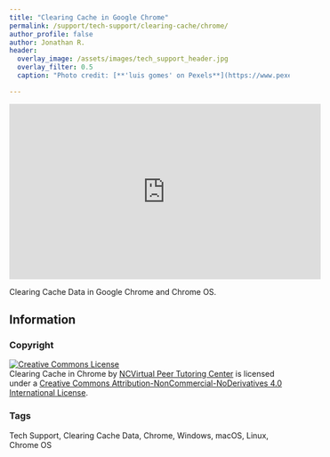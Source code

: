 ```yaml
---
title: "Clearing Cache in Google Chrome"
permalink: /support/tech-support/clearing-cache/chrome/
author_profile: false
author: Jonathan R.
header:
  overlay_image: /assets/images/tech_support_header.jpg 
  overlay_filter: 0.5
  caption: "Photo credit: [**'luis gomes' on Pexels**](https://www.pexels.com/photo/blur-close-up-code-computer-546819/)"

---
```

<a href="/support/tech-support/clearing-cache/">
  <span style="font-size: 48px; color: #00000;">
    <i class="fas fa-arrow-circle-left"> </i>
  </span>
</a> 

<iframe width="560" height="315" src="https://ncvps.yuja.com/V/Video?v=2641909&node=9643128&a=1985037156&preload=false" frameborder="0" webkitallowfullscreen mozallowfullscreen allowfullscreen></iframe>

Clearing Cache Data in Google Chrome and Chrome OS.

## Information

### Copyright
<a rel="license" href="http://creativecommons.org/licenses/by-nc-nd/4.0/"><img alt="Creative Commons License" style="border-width:0" src="https://i.creativecommons.org/l/by-nc-nd/4.0/88x31.png" /></a><br /><span xmlns:dct="http://purl.org/dc/terms/" href="http://purl.org/dc/dcmitype/MovingImage" property="dct:title" rel="dct:type">Clearing Cache in Chrome</span> by <a xmlns:cc="http://creativecommons.org/ns#" href="/support/tech-support/clearing-cache/chrome/" property="cc:attributionName" rel="cc:attributionURL">NCVirtual Peer Tutoring Center</a> is licensed under a <a rel="license" href="http://creativecommons.org/licenses/by-nc-nd/4.0/">Creative Commons Attribution-NonCommercial-NoDerivatives 4.0 International License</a>.

### Tags
Tech Support, Clearing Cache Data, Chrome, Windows, macOS, Linux, Chrome OS
